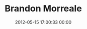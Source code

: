 ---
title: "Brandon Morreale"
date: 2012-05-15 17:00:33 00:00
permalink: /brandonmorreale
twitter: "BrandonMorreale"
likes: [55]
id: 39
gravatar: "http://www.gravatar.com/avatar/51f6f0c658da751f996e5bf70294215f"
---
